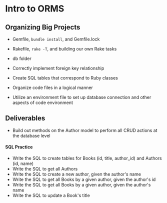 # Intro to ORMS

## Organizing Big Projects
- Gemfile, `bundle install`, and Gemfile.lock
- Rakefile, `rake -T`, and building our own Rake tasks
- db folder

- Correctly implement foreign key relationship
- Create SQL tables that correspond to Ruby classes
- Organize code files in a logical manner
- Utilize an environment file to set up database connection and other aspects of code environment

## Deliverables
- Build out methods on the Author model to perform all CRUD actions at the database level

#### SQL Practice
- Write the SQL to create tables for Books (id, title, author_id) and Authors (id, name)
- Write the SQL to get all Authors
- Write the SQL to create a new author, given the author's name
- Write the SQL to get all Books by a given author, given the author's id
- Write the SQL to get all Books by a given author, given the author's name
- Write the SQL to update a Book's title
